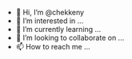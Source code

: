 - 👋 Hi, I’m @chekkeny
- 👀 I’m interested in ...
- 🌱 I’m currently learning ...
- 💞️ I’m looking to collaborate on ...
- 📫 How to reach me ...

<!---
chekkeny/chekkeny is a ✨ special ✨ repository because its `README.md` (this file) appears on your GitHub profile.
You can click the Preview link to take a look at your changes.
--->
